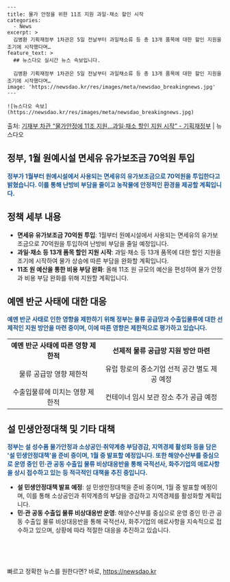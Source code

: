     ---
    title: 물가 안정을 위한 11조 지원 과일·채소 할인 시작
    categories:
      - News
    excerpt: >
      김병환 기획재정부 1차관은 5일 전날부터 과일채소류 등 총 13개 품목에 대한 할인 지원을 조기에 시작했다며…
    feature_text: >
      ## 뉴스다오 실시간 뉴스 속보입니다.
    
      김병환 기획재정부 1차관은 5일 전날부터 과일채소류 등 총 13개 품목에 대한 할인 지원을 조기에 시작했다며…
    image: 'https://newsdao.kr/res/images/meta/newsdao_breakingnews.jpg'
    ---
    
    ![뉴스다오 속보](https://newsdao.kr/res/images/meta/newsdao_breakingnews.jpg)

<p>출처: <a href="https://newsdao.kr/2930" rel="dofollow">기재부 차관 “물가안정에 11조 지원…과일·채소 할인 지원 시작” - 기획재정부</a> | 뉴스다오</p>

<h2 data-ke-size="size16">정부, 1월 원예시설 면세유 유가보조금 70억원 투입</h2>
<p data-ke-size="size16"><b><span style="color: #1a5490;">정부가 1월부터 원예시설에서 사용되는 면세유의 유가보조금으로 70억원을 투입한다고 밝혔습니다. 이를 통해 난방비 부담을 줄이고 농작물에 안정적인 환경을 제공할 계획입니다.</span></b></p>
<h2 data-ke-size="size26">정책 세부 내용</h2>
<ul>
<li><b>면세유 유가보조금 70억원 투입</b>: 1월부터 원예시설에서 사용되는 면세유의 유가보조금으로 70억원을 투입하여 난방비 부담을 줄일 예정입니다.</li>
<li><b>과일·채소 등 13개 품목 할인 지원 시작</b>: 과일·채소 등 13개 품목에 대한 할인 지원을 조기에 시작하여 물가 상승에 따른 부담을 완화할 계획입니다.</li>
<li><b>11조 원 예산을 통한 비용 부담 완화</b>: 올해 11조 원 규모의 예산을 편성하여 물가 안정과 비용 부담 완화를 위해 지원할 계획입니다.</li>
</ul>
<h2 data-ke-size="size26">예멘 반군 사태에 대한 대응</h2>
<p data-ke-size="size16"><b><span style="color: #1a5490;">예멘 반군 사태로 인한 영향을 제한하기 위해 정부는 물류 공급망과 수출입물류에 대한 선제적인 지원 방안을 마련 중이며, 이에 따른 영향은 제한적으로 평가하고 있습니다.</span></b></p>
<table>
<tbody>
<tr>
<td style="text-align: center; height: 17px;"><b>예멘 반군 사태에 따른 영향 제한적</b></td>
<td style="text-align: center; height: 17px;"><b>선제적 물류 공급망 지원 방안 마련</b></td>
</tr>
<tr>
<td style="text-align: center; height: 17px;">물류 공급망 영향 제한적</td>
<td style="text-align: center; height: 17px;">유럽 항로의 중소기업 선적 공간 별도 제공 예정</td>
</tr>
<tr>
<td style="text-align: center; height: 17px;">수출입물류에 미치는 영향 제한적</td>
<td style="text-align: center; height: 17px;">컨테이너 임시 보관 장소 추가 공급 예정</td>
</tr>
</tbody>
</table>
<h2 data-ke-size="size26">설 민생안정대책 및 기타 대책</h2>
<p data-ke-size="size16"><b><span style="color: #1a5490;">정부는 설 성수품 물가안정과 소상공인·취약계층 부담경감, 지역경제 활성화 등을 담은 '설 민생안정대책'을 준비 중이며, 1월 중 발표할 예정입니다. 또한 해양수산부를 중심으로 운영 중인 민·관 공동 수출입 물류 비상대응반을 통해 국적선사, 화주기업의 애로사항을 상시 접수하고 있는 등 적극적인 대책을 추진 중입니다.</span></b></p>
<ul>
<li><b>설 민생안정대책 발표 예정</b>: 설 민생안정대책을 준비 중이며, 1월 중 발표할 예정이며, 이를 통해 소상공인과 취약계층의 부담을 경감하고 지역경제를 활성화할 계획입니다.</li>
<li><b>민·관 공동 수출입 물류 비상대응반 운영</b>: 해양수산부를 중심으로 운영 중인 민·관 공동 수출입 물류 비상대응반을 통해 국적선사, 화주기업의 애로사항을 지속적으로 접수하고 있으며, 상황에 따라 적절한 대응을 추진하고 있습니다.</li>
</ul>
<p data-ke-size="size16">&nbsp;</p>
<p data-ke-size="size16">&nbsp;</p> 

빠르고 정확한 뉴스를 원한다면? 바로, <a href="https://newsdao.kr" rel="dofollow">https://newsdao.kr</a>


    
